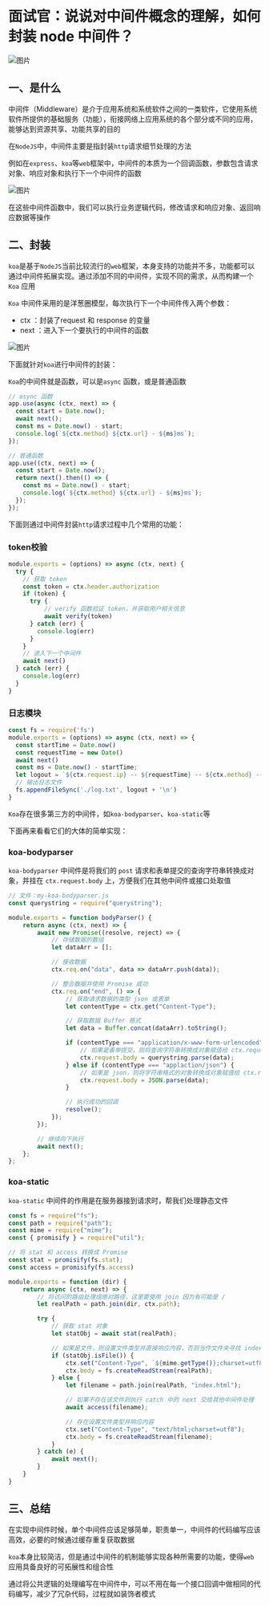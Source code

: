 # 面试官：说说对中间件概念的理解，如何封装 node 中间件？



![图片](https://cdn.jsdelivr.net/gh/IceRain-mvc/cdn/img/640-20210928155956695)

## 一、是什么

中间件（Middleware）是介于应用系统和系统软件之间的一类软件，它使用系统软件所提供的基础服务（功能），衔接网络上应用系统的各个部分或不同的应用，能够达到资源共享、功能共享的目的

在`NodeJS`中，中间件主要是指封装`http`请求细节处理的方法

例如在`express`、`koa`等`web`框架中，中间件的本质为一个回调函数，参数包含请求对象、响应对象和执行下一个中间件的函数

![图片](https://cdn.jsdelivr.net/gh/IceRain-mvc/cdn/img/640-20210928160000733)

在这些中间件函数中，我们可以执行业务逻辑代码，修改请求和响应对象、返回响应数据等操作

## 二、封装

`koa`是基于`NodeJS`当前比较流行的`web`框架，本身支持的功能并不多，功能都可以通过中间件拓展实现。通过添加不同的中间件，实现不同的需求，从而构建一个 `Koa` 应用

`Koa` 中间件采用的是洋葱圈模型，每次执行下一个中间件传入两个参数：

- ctx ：封装了request 和  response 的变量
- next ：进入下一个要执行的中间件的函数

![图片](https://cdn.jsdelivr.net/gh/IceRain-mvc/cdn/img/640-20210928160006269)

下面就针对`koa`进行中间件的封装：

`Koa`的中间件就是函数，可以是`async` 函数，或是普通函数

```js
// async 函数
app.use(async (ctx, next) => {
  const start = Date.now();
  await next();
  const ms = Date.now() - start;
  console.log(`${ctx.method} ${ctx.url} - ${ms}ms`);
});

// 普通函数
app.use((ctx, next) => {
  const start = Date.now();
  return next().then(() => {
    const ms = Date.now() - start;
    console.log(`${ctx.method} ${ctx.url} - ${ms}ms`);
  });
});
```

下面则通过中间件封装`http`请求过程中几个常用的功能：

### token校验

```js
module.exports = (options) => async (ctx, next) {
  try {
    // 获取 token
    const token = ctx.header.authorization
    if (token) {
      try {
          // verify 函数验证 token，并获取用户相关信息
          await verify(token)
      } catch (err) {
        console.log(err)
      }
    }
    // 进入下一个中间件
    await next()
  } catch (err) {
    console.log(err)
  }
}
```

### 日志模块

```js
const fs = require('fs')
module.exports = (options) => async (ctx, next) => {
  const startTime = Date.now()
  const requestTime = new Date()
  await next()
  const ms = Date.now() - startTime;
  let logout = `${ctx.request.ip} -- ${requestTime} -- ${ctx.method} -- ${ctx.url} -- ${ms}ms`;
  // 输出日志文件
  fs.appendFileSync('./log.txt', logout + '\n')
}
```

`Koa`存在很多第三方的中间件，如`koa-bodyparser`、`koa-static`等

下面再来看看它们的大体的简单实现：

### koa-bodyparser

`koa-bodyparser` 中间件是将我们的 `post` 请求和表单提交的查询字符串转换成对象，并挂在 `ctx.request.body` 上，方便我们在其他中间件或接口处取值

```js
// 文件：my-koa-bodyparser.js
const querystring = require("querystring");

module.exports = function bodyParser() {
    return async (ctx, next) => {
        await new Promise((resolve, reject) => {
            // 存储数据的数组
            let dataArr = [];

            // 接收数据
            ctx.req.on("data", data => dataArr.push(data));

            // 整合数据并使用 Promise 成功
            ctx.req.on("end", () => {
                // 获取请求数据的类型 json 或表单
                let contentType = ctx.get("Content-Type");

                // 获取数据 Buffer 格式
                let data = Buffer.concat(dataArr).toString();

                if (contentType === "application/x-www-form-urlencoded") {
                    // 如果是表单提交，则将查询字符串转换成对象赋值给 ctx.request.body
                    ctx.request.body = querystring.parse(data);
                } else if (contentType === "applaction/json") {
                    // 如果是 json，则将字符串格式的对象转换成对象赋值给 ctx.request.body
                    ctx.request.body = JSON.parse(data);
                }

                // 执行成功的回调
                resolve();
            });
        });

        // 继续向下执行
        await next();
    };
};
```

### koa-static

`koa-static` 中间件的作用是在服务器接到请求时，帮我们处理静态文件

```js
const fs = require("fs");
const path = require("path");
const mime = require("mime");
const { promisify } = require("util");

// 将 stat 和 access 转换成 Promise
const stat = promisify(fs.stat);
const access = promisify(fs.access)

module.exports = function (dir) {
    return async (ctx, next) => {
        // 将访问的路由处理成绝对路径，这里要使用 join 因为有可能是 /
        let realPath = path.join(dir, ctx.path);

        try {
            // 获取 stat 对象
            let statObj = await stat(realPath);

            // 如果是文件，则设置文件类型并直接响应内容，否则当作文件夹寻找 index.html
            if (statObj.isFile()) {
                ctx.set("Content-Type", `${mime.getType()};charset=utf8`);
                ctx.body = fs.createReadStream(realPath);
            } else {
                let filename = path.join(realPath, "index.html");

                // 如果不存在该文件则执行 catch 中的 next 交给其他中间件处理
                await access(filename);

                // 存在设置文件类型并响应内容
                ctx.set("Content-Type", "text/html;charset=utf8");
                ctx.body = fs.createReadStream(filename);
            }
        } catch (e) {
            await next();
        }
    }
}
```

## 三、总结

在实现中间件时候，单个中间件应该足够简单，职责单一，中间件的代码编写应该高效，必要的时候通过缓存重复获取数据

`koa`本身比较简洁，但是通过中间件的机制能够实现各种所需要的功能，使得`web`应用具备良好的可拓展性和组合性

通过将公共逻辑的处理编写在中间件中，可以不用在每一个接口回调中做相同的代码编写，减少了冗杂代码，过程就如装饰者模式
